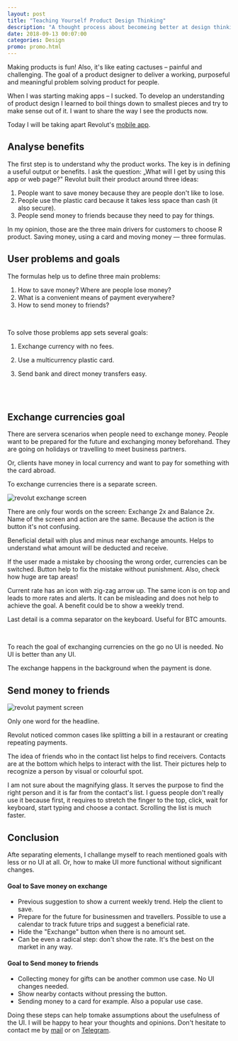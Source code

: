 ```yaml
---
layout: post
title: "Teaching Yourself Product Design Thinking"
description: "A thought process about becomeing better at design thinking and product creation" 
date: 2018-09-13 00:07:00
categories: Design
promo: promo.html
---
```


Making products is fun! Also, it's like eating cactuses – painful and challenging. The goal of a product designer to deliver a working, purposeful and meaningful problem solving product for people. 

When I was starting making apps – I sucked. To develop an understanding of product design I learned to boil things down to smallest pieces and try to make sense out of it.  I want to share the way I see the products now. 

Today I will be taking apart Revolut's <a href="https://www.revolut.com/" target="_blank">mobile app</a>. 

## Analyse benefits 

The first step is to understand why the product works. The key is in defining a useful output or benefits. I ask the question: „What will I get by using this app or web page?" Revolut built their product around three ideas:

1. People want to save money because they are people don't like to lose. 
2. People use the plastic card because it takes less space than cash (it also secure).
3. People send money to friends because they need to pay for things.

In my opinion, those are the three main drivers for customers to choose R product. Saving money, using a card and moving money — three formulas.<br>

## User problems and goals

The formulas help us to define three main problems:

1. How to save money? Where are people lose money?
2. What is a convenient means of payment everywhere?
3. How to send money to friends?

<br>

To solve those problems app sets several goals:

1. Exchange currency with no fees.

2. Use a multicurrency plastic card.

3. Send bank and direct money transfers easy.

   <br>

   <br>

## Exchange currencies goal

There are servera scenarios when people need to exchange money. People want to be prepared for the future and exchanging money beforehand. They are going on holidays or travelling to meet business partners.

Or, clients have money in local currency and want to pay for something with the card abroad.

To exchange currencies there is a separate screen. 

<span class="p300">![revolut exchange screen](/blog_img/advices/rev_exchange.gif)</span>

There are only four words on the screen: Exchange 2x and Balance 2x. Name of the screen and action are the same. Because the action is the button it's not confusing. 

Beneficial detail with plus and minus near exchange amounts. Helps to understand what amount will be deducted and receive.

If the user made a mistake by choosing the wrong order, currencies can be switched. Button help to fix the mistake without punishment. Also, check how huge are tap areas!

Current rate has an icon with zig-zag arrow up. The same icon is on top and leads to more rates and alerts. It can be misleading and does not help to achieve the goal. A benefit could be to show a weekly trend.

Last detail is a comma separator on the keyboard. Useful for BTC amounts.

<br>

To reach the goal of exchanging currencies on the go no UI is needed. No UI is better than any UI.

The exchange happens in the background when the payment is done.



## Send money to friends

<span class="p300">![revolut payment screen](/blog_img/advices/rev_payments.gif)</span>

Only one word for the headline.

Revolut noticed common cases like splitting a bill in a restaurant or creating repeating payments.

The idea of friends who in the contact list helps to find receivers. Contacts are at the bottom which helps to interact with the list. Their pictures help to recognize a person by visual or colourful spot.

I am not sure about the magnifying glass. It serves the purpose to find the right person and it is far from the contact's list. I guess people don't really use it because first, it requires to stretch the finger to the top, click, wait for keyboard, start typing and choose a contact. Scrolling the list is much faster.



## Conclusion

Afte separating elements, I challange myself to reach mentioned goals with less or no UI at all. Or, how to make UI more functional without significant changes.

#### Goal to Save money on exchange

- Previous suggestion to show a current weekly trend. Help the client to save.
- Prepare for the future for businessmen and travellers. Possible to use a calendar to track future trips and suggest a beneficial rate.
- Hide the "Exchange" button when there is no amount set.
- Can be even a radical step: don't show the rate. It's the best on the market in any way.

#### Goal to Send money to friends

- Collecting money for gifts can be another common use case. No UI changes needed.
- Show nearby contacts without pressing the button.
- Sending money to a card for example. Also a popular use case.



Doing these steps can help tomake assumptions about the usefulness of the UI. I will be happy to hear your thoughts and opinions. Don't hesitate to contact me by <a href="mailto:yuriysteam@icloud.com" target="_top">mail</a> or on <a href="https://t.me/yuriysteam">Telegram</a>.